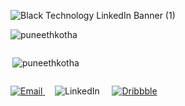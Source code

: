![Black Technology LinkedIn Banner (1)](https://github.com/puneethkotha/Link-in-bio-app/assets/85823685/8d8a9e62-1f13-4cfa-935e-d3f608cb7c73)


<!-- <p><img align="left" src="https://github-readme-streak-stats.herokuapp.com/?user=puneethkotha&" alt="puneethkotha" /></p> -->
<p><img align="center" src="https://github-readme-stats.vercel.app/api/top-langs?username=puneethkotha&show_icons=true&locale=en&layout=compact" alt="puneethkotha" /></p>




<div style="display: flex; justify-content: space-between;">
<!--    <h1>Puneeth Kotha</h1> -->
    <p><img align="right" src="https://komarev.com/ghpvc/?username=puneethkotha&label=Profile%20views&color=0e75b6&style=flat" alt="puneethkotha" /></p>
</div>


<p align="left">
    <a href="mailto:puneeth5127@gmail.com">
        <img src="https://img.shields.io/badge/-Email-red?style=flat-square&logo=gmail&logoColor=white" alt="Email">
    </a>&nbsp;&nbsp;&nbsp;
    <a href="https://www.linkedin.com/in/puneeth-kotha-760360215/" style="text-decoration:none;">
        <img src="https://img.shields.io/badge/-LinkedIn-blue?style=flat-square&logo=linkedin&logoColor=white" alt="LinkedIn">
    </a>&nbsp;&nbsp;&nbsp;
    <a href="https://dribbble.com/puneeth_kotha">
        <img src="https://img.shields.io/badge/-Dribbble-ff69b4?style=flat-square&logo=dribbble&logoColor=white" alt="Dribbble">
    </a>
</p>



<!--
<p>&nbsp;<img align="center" src="https://github-readme-stats.vercel.app/api?username=puneethkotha&show_icons=true&locale=en" alt="puneethkotha" /></p>




<a href="https://iconscout.com/contributors/Redmatric%20Studio" target="_blank"></a>
<h3 align="left">Connect with me:</h3>
<p align="left">
<a href="https://dev.to/https://dev.to/puneethkotha" target="blank"><img align="center" src="https://raw.githubusercontent.com/rahuldkjain/github-profile-readme-generator/master/src/images/icons/Social/devto.svg" alt="https://dev.to/puneethkotha" height="30" width="40" /></a>
<a href="https://linkedin.com/in/puneeth-kotha-760360215" target="blank"><img align="center" src="https://raw.githubusercontent.com/rahuldkjain/github-profile-readme-generator/master/src/images/icons/Social/linked-in-alt.svg" alt="puneeth-kotha-760360215" height="30" width="40" /></a>
<a href="https://stackoverflow.com/users/22377590" target="blank"><img align="center" src="https://raw.githubusercontent.com/rahuldkjain/github-profile-readme-generator/master/src/images/icons/Social/stack-overflow.svg" alt="22377590" height="30" width="40" /></a>
<a href="https://www.hackerrank.com/20211a05e2" target="blank"><img align="center" src="https://raw.githubusercontent.com/rahuldkjain/github-profile-readme-generator/master/src/images/icons/Social/hackerrank.svg" alt="20211a05e2" height="30" width="40" /></a>
<a href="https://auth.geeksforgeeks.org/user/20211a05e2" target="blank"><img align="center" src="https://raw.githubusercontent.com/rahuldkjain/github-profile-readme-generator/master/src/images/icons/Social/geeks-for-geeks.svg" alt="20211a05e2" height="30" width="40" /></a>
</p>

<h3 align="left">Languages and Tools:</h3>
<p align="left"> <a href="https://www.blender.org/" target="_blank" rel="noreferrer"> <img src="https://download.blender.org/branding/community/blender_community_badge_white.svg" alt="blender" width="40" height="40"/> </a> <a href="https://getbootstrap.com" target="_blank" rel="noreferrer"> <img src="https://raw.githubusercontent.com/devicons/devicon/master/icons/bootstrap/bootstrap-plain-wordmark.svg" alt="bootstrap" width="40" height="40"/> </a> <a href="https://www.cprogramming.com/" target="_blank" rel="noreferrer"> <img src="https://raw.githubusercontent.com/devicons/devicon/master/icons/c/c-original.svg" alt="c" width="40" height="40"/> </a> <a href="https://www.w3schools.com/css/" target="_blank" rel="noreferrer"> <img src="https://raw.githubusercontent.com/devicons/devicon/master/icons/css3/css3-original-wordmark.svg" alt="css3" width="40" height="40"/> </a> <a href="https://dart.dev" target="_blank" rel="noreferrer"> <img src="https://www.vectorlogo.zone/logos/dartlang/dartlang-icon.svg" alt="dart" width="40" height="40"/> </a> <a href="https://expressjs.com" target="_blank" rel="noreferrer"> <img src="https://raw.githubusercontent.com/devicons/devicon/master/icons/express/express-original-wordmark.svg" alt="express" width="40" height="40"/> </a> <a href="https://firebase.google.com/" target="_blank" rel="noreferrer"> <img src="https://www.vectorlogo.zone/logos/firebase/firebase-icon.svg" alt="firebase" width="40" height="40"/> </a> <a href="https://flutter.dev" target="_blank" rel="noreferrer"> <img src="https://www.vectorlogo.zone/logos/flutterio/flutterio-icon.svg" alt="flutter" width="40" height="40"/> </a> <a href="https://git-scm.com/" target="_blank" rel="noreferrer"> <img src="https://www.vectorlogo.zone/logos/git-scm/git-scm-icon.svg" alt="git" width="40" height="40"/> </a> <a href="https://www.w3.org/html/" target="_blank" rel="noreferrer"> <img src="https://raw.githubusercontent.com/devicons/devicon/master/icons/html5/html5-original-wordmark.svg" alt="html5" width="40" height="40"/> </a> <a href="https://www.java.com" target="_blank" rel="noreferrer"> <img src="https://raw.githubusercontent.com/devicons/devicon/master/icons/java/java-original.svg" alt="java" width="40" height="40"/> </a> <a href="https://developer.mozilla.org/en-US/docs/Web/JavaScript" target="_blank" rel="noreferrer"> <img src="https://raw.githubusercontent.com/devicons/devicon/master/icons/javascript/javascript-original.svg" alt="javascript" width="40" height="40"/> </a> <a href="https://www.mysql.com/" target="_blank" rel="noreferrer"> <img src="https://raw.githubusercontent.com/devicons/devicon/master/icons/mysql/mysql-original-wordmark.svg" alt="mysql" width="40" height="40"/> </a> <a href="https://nodejs.org" target="_blank" rel="noreferrer"> <img src="https://raw.githubusercontent.com/devicons/devicon/master/icons/nodejs/nodejs-original-wordmark.svg" alt="nodejs" width="40" height="40"/> </a> <a href="https://opencv.org/" target="_blank" rel="noreferrer"> <img src="https://www.vectorlogo.zone/logos/opencv/opencv-icon.svg" alt="opencv" width="40" height="40"/> </a> <a href="https://www.python.org" target="_blank" rel="noreferrer"> <img src="https://raw.githubusercontent.com/devicons/devicon/master/icons/python/python-original.svg" alt="python" width="40" height="40"/> </a> <a href="https://reactjs.org/" target="_blank" rel="noreferrer"> <img src="https://raw.githubusercontent.com/devicons/devicon/master/icons/react/react-original-wordmark.svg" alt="react" width="40" height="40"/> </a> <a href="https://tailwindcss.com/" target="_blank" rel="noreferrer"> <img src="https://www.vectorlogo.zone/logos/tailwindcss/tailwindcss-icon.svg" alt="tailwind" width="40" height="40"/> </a> <a href="https://www.tensorflow.org" target="_blank" rel="noreferrer"> <img src="https://www.vectorlogo.zone/logos/tensorflow/tensorflow-icon.svg" alt="tensorflow" width="40" height="40"/> </a> <a href="https://unrealengine.com/" target="_blank" rel="noreferrer"> <img src="https://raw.githubusercontent.com/kenangundogan/fontisto/036b7eca71aab1bef8e6a0518f7329f13ed62f6b/icons/svg/brand/unreal-engine.svg" alt="unreal" width="40" height="40"/> </a> </p>

📫 **puneeth5127@gmail.com**   -->
